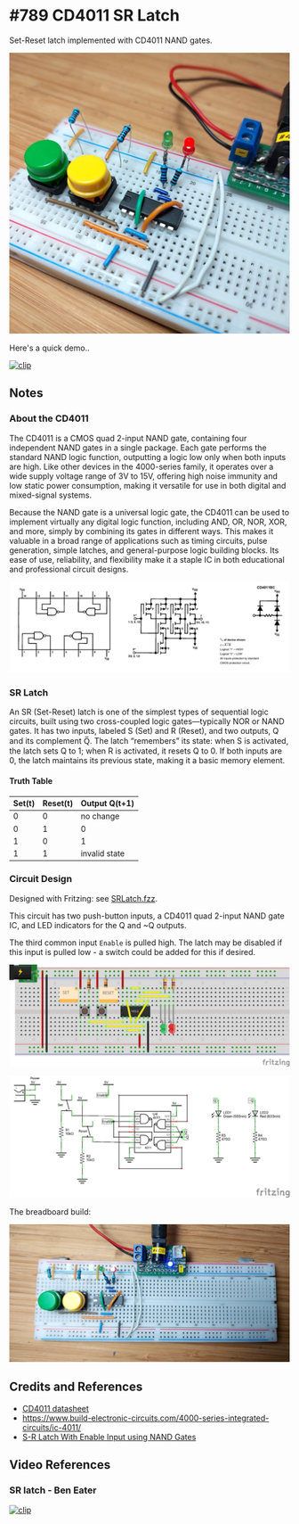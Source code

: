 # #789 CD4011 SR Latch

Set-Reset latch implemented with CD4011 NAND gates.

![Build](./assets/SRLatch_build.jpg?raw=true)

Here's a quick demo..

[![clip](https://img.youtube.com/vi/K-9pPVKBUcs/0.jpg)](https://www.youtube.com/watch?v=K-9pPVKBUcs)

## Notes

### About the CD4011

The CD4011 is a CMOS quad 2-input NAND gate, containing four independent NAND gates in a single package. Each gate performs the standard NAND logic function, outputting a logic low only when both inputs are high. Like other devices in the 4000-series family, it operates over a wide supply voltage range of 3V to 15V, offering high noise immunity and low static power consumption, making it versatile for use in both digital and mixed-signal systems.

Because the NAND gate is a universal logic gate, the CD4011 can be used to implement virtually any digital logic function, including AND, OR, NOR, XOR, and more, simply by combining its gates in different ways. This makes it valuable in a broad range of applications such as timing circuits, pulse generation, simple latches, and general-purpose logic building blocks. Its ease of use, reliability, and flexibility make it a staple IC in both educational and professional circuit designs.

![cd4011](../assets/cd4011-ref.jpg)

### SR Latch

An SR (Set-Reset) latch is one of the simplest types of sequential logic circuits, built using two cross-coupled logic gates—typically NOR or NAND gates. It has two inputs, labeled S (Set) and R (Reset), and two outputs, Q and its complement Q̅. The latch “remembers” its state: when S is activated, the latch sets Q to 1; when R is activated, it resets Q to 0. If both inputs are 0, the latch maintains its previous state, making it a basic memory element.

#### Truth Table

| Set(t) | Reset(t) | Output Q(t+1) |
|--------|----------|---------------|
|      0 |        0 | no change     |
|      0 |        1 | 0             |
|      1 |        0 | 1             |
|      1 |        1 | invalid state |

### Circuit Design

Designed with Fritzing: see [SRLatch.fzz](./SRLatch.fzz).

This circuit has two push-button inputs, a CD4011 quad 2-input NAND gate IC, and LED indicators for the Q and ~Q outputs.

The third common input `Enable` is pulled high. The latch may be disabled if this input is pulled low - a switch could be added for this if desired.

![bb](./assets/SRLatch_bb.jpg?raw=true)

![schematic](./assets/SRLatch_schematic.jpg?raw=true)

The breadboard build:

![bb_build](./assets/SRLatch_bb_build.jpg?raw=true)

## Credits and References

* [CD4011 datasheet](https://www.futurlec.com/4000Series/CD4011.shtml)
* <https://www.build-electronic-circuits.com/4000-series-integrated-circuits/ic-4011/>
* [S-R Latch With Enable Input using NAND Gates](https://www.allaboutcircuits.com/textbook/experiments/chpt-7/nand-gate-s-r-enabled-latch/)

## Video References

### SR latch - Ben Eater

[![clip](https://img.youtube.com/vi/KM0DdEaY5sY/0.jpg)](https://www.youtube.com/watch?v=KM0DdEaY5sY)
